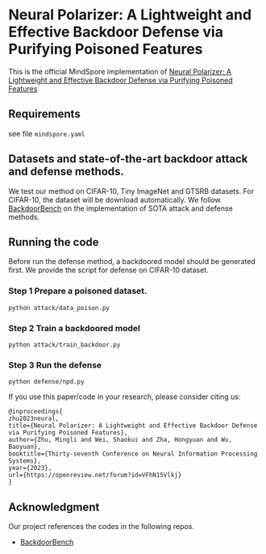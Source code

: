 # Neural Polarizer: A Lightweight and Effective Backdoor Defense via Purifying Poisoned Features

This is the official MindSpore implementation of [Neural Polarizer: A Lightweight and Effective Backdoor Defense via Purifying Poisoned Features](https://openreview.net/pdf?id=VFhN15Vlkj)

## Requirements
see file `mindspore.yaml`

## Datasets and state-of-the-art backdoor attack and defense methods.
We test our method on CIFAR-10, Tiny ImageNet and GTSRB datasets.
For CIFAR-10, the dataset will be download automatically. We follow [BackdoorBench](https://github.com/SCLBD/BackdoorBench) on the implementation of SOTA attack and defense methods.

## Running the code
Before run the defense method, a backdoored model should be generated first. We provide the script for defense on CIFAR-10 dataset.

### Step 1 Prepare a poisoned dataset.
    python attack/data_poison.py
### Step 2 Train a backdoored model
    python attack/train_backdoor.py

### Step 3 Run the defense
    python defense/npd.py

If you use this paper/code in your research, please consider citing us:

```
@inproceedings{
zhu2023neural,
title={Neural Polarizer: A Lightweight and Effective Backdoor Defense via Purifying Poisoned Features},
author={Zhu, Mingli and Wei, Shaokui and Zha, Hongyuan and Wu, Baoyuan},
booktitle={Thirty-seventh Conference on Neural Information Processing Systems},
year={2023},
url={https://openreview.net/forum?id=VFhN15Vlkj}
}
```

## Acknowledgment
Our project references the codes in the following repos.
- [BackdoorBench](https://github.com/SCLBD/BackdoorBench)

